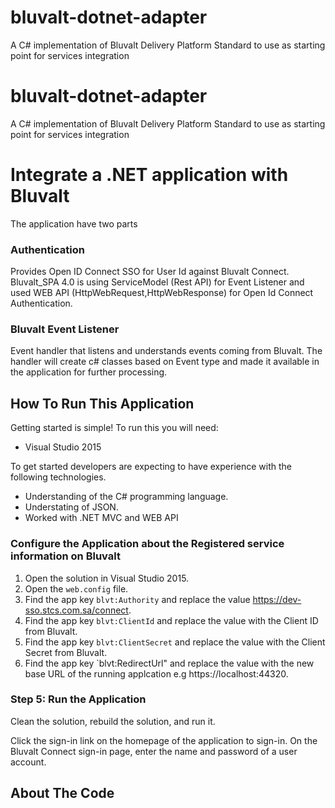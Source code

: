 # bluvalt-dotnet-adapter
A C# implementation of Bluvalt Delivery Platform Standard to use as starting point for services integration

# bluvalt-dotnet-adapter
A C# implementation of Bluvalt Delivery Platform Standard to use as starting point for services integration

# Integrate a .NET application with Bluvalt

The application have two parts 
### Authentication 
Provides Open ID Connect SSO for User Id against Bluvalt Connect. Bluvalt_SPA 4.0 is using ServiceModel (Rest API) for Event Listener and used WEB API (HttpWebRequest,HttpWebResponse) for Open Id Connect Authentication.
### Bluvalt Event Listener 
Event handler that listens and understands events coming from Bluvalt. The handler will create c# classes based on Event type and made it available in the application for further processing.


## How To Run This Application

Getting started is simple!  To run this you will need:
- Visual Studio 2015

To get started developers are expecting to have experience with the following technologies.
- Understanding of the C# programming language.
- Understating of JSON.
- Worked with .NET MVC and WEB API

### Configure the Application about the Registered service information on Bluvalt

1. Open the solution in Visual Studio 2015.
2. Open the `web.config` file.
3. Find the app key `blvt:Authority` and replace the value https://dev-sso.stcs.com.sa/connect. 
4. Find the app key `blvt:ClientId` and replace the value with the Client ID from Bluvalt.
4. Find the app key `blvt:ClientSecret` and replace the value with the Client Secret from Bluvalt.
5. Find the app key `blvt:RedirectUrl" and replace the value with the new base URL of the running applcation e.g https://localhost:44320.

### Step 5:  Run the Application

Clean the solution, rebuild the solution, and run it.

Click the sign-in link on the homepage of the application to sign-in.  On the Bluvalt Connect sign-in page, enter the name and password of a user account.


## About The Code
